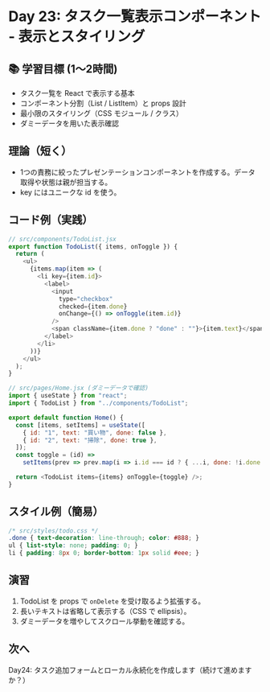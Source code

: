 # Day 23: タスク一覧表示コンポーネント - 表示とスタイリング

## 📚 学習目標 (1〜2時間)

- タスク一覧を React で表示する基本
- コンポーネント分割（List / ListItem）と props 設計
- 最小限のスタイリング（CSS モジュール / クラス）
- ダミーデータを用いた表示確認

## 理論（短く）

- 1つの責務に絞ったプレゼンテーションコンポーネントを作成する。データ取得や状態は親が担当する。
- key にはユニークな id を使う。

## コード例（実践）

```javascript
// src/components/TodoList.jsx
export function TodoList({ items, onToggle }) {
  return (
    <ul>
      {items.map(item => (
        <li key={item.id}>
          <label>
            <input
              type="checkbox"
              checked={item.done}
              onChange={() => onToggle(item.id)}
            />
            <span className={item.done ? "done" : ""}>{item.text}</span>
          </label>
        </li>
      ))}
    </ul>
  );
}
```

```javascript
// src/pages/Home.jsx (ダミーデータで確認)
import { useState } from "react";
import { TodoList } from "../components/TodoList";

export default function Home() {
  const [items, setItems] = useState([
    { id: "1", text: "買い物", done: false },
    { id: "2", text: "掃除", done: true },
  ]);
  const toggle = (id) =>
    setItems(prev => prev.map(i => i.id === id ? { ...i, done: !i.done } : i));

  return <TodoList items={items} onToggle={toggle} />;
}
```

## スタイル例（簡易）
```css
/* src/styles/todo.css */
.done { text-decoration: line-through; color: #888; }
ul { list-style: none; padding: 0; }
li { padding: 8px 0; border-bottom: 1px solid #eee; }
```

## 演習

1. TodoList を props で `onDelete` を受け取るよう拡張する。  
2. 長いテキストは省略して表示する（CSS で ellipsis）。  
3. ダミーデータを増やしてスクロール挙動を確認する。

## 次へ

Day24: タスク追加フォームとローカル永続化を作成します（続けて進めますか？）
